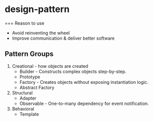 # design-pattern

=== Reason to use

* Avoid reinventing the wheel
* Improve communication & deliver better software

## Pattern Groups

1. Creational - how objects are created
	* Builder - Constructs complex objects step-by-step.
	* Prototype
	* Factory - Creates objects without exposing instantiation logic.
	* Abstract Factory
2. Structural
	* Adapter
	* Observable - One-to-many dependency for event notification.
3. Behavioral
	* Template

